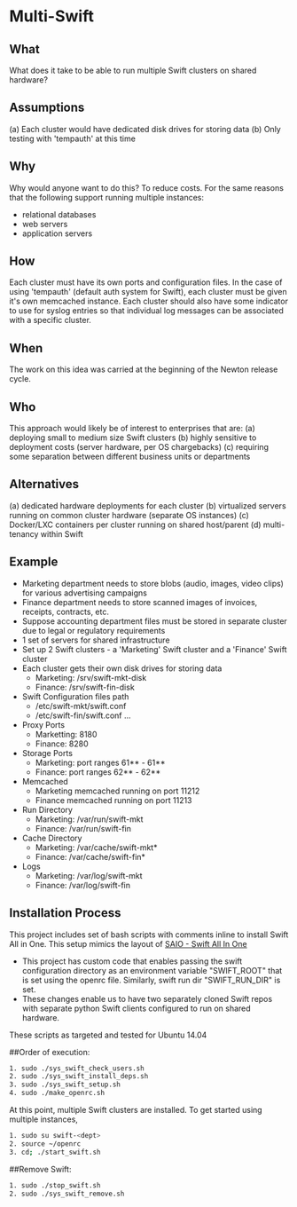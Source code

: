 Multi-Swift
===========

What
----
What does it take to be able to run multiple Swift clusters on shared hardware?

Assumptions
-----------
(a) Each cluster would have dedicated disk drives for storing data
(b) Only testing with 'tempauth' at this time

Why
---
Why would anyone want to do this? To reduce costs. For the same reasons that the
following support running multiple instances:
- relational databases
- web servers
- application servers

How
---
Each cluster must have its own ports and configuration files. In the case of using
'tempauth' (default auth system for Swift), each cluster must be given it's own
memcached instance. Each cluster should also have some indicator to use for syslog
entries so that individual log messages can be associated with a specific cluster.

When
----
The work on this idea was carried at the beginning of the Newton release cycle.

Who
---
This approach would likely be of interest to enterprises that are:
(a) deploying small to medium size Swift clusters
(b) highly sensitive to deployment costs (server hardware, per OS chargebacks)
(c) requiring some separation between different business units or departments

Alternatives
------------
(a) dedicated hardware deployments for each cluster
(b) virtualized servers running on common cluster hardware (separate OS instances)
(c) Docker/LXC containers per cluster running on shared host/parent
(d) multi-tenancy within Swift

Example
-------
- Marketing department needs to store blobs (audio, images, video clips) for various
advertising campaigns
- Finance department needs to store scanned images of invoices, receipts,
contracts, etc.
- Suppose accounting department files must be stored in separate cluster due to
legal or regulatory requirements
- 1 set of servers for shared infrastructure
- Set up 2 Swift clusters - a 'Marketing' Swift cluster and a 'Finance' Swift
cluster
- Each cluster gets their own disk drives for storing data
    - Marketing: /srv/swift-mkt-disk
    - Finance: /srv/swift-fin-disk
- Swift Configuration files path
    - /etc/swift-mkt/swift.conf
    - /etc/swift-fin/swift.conf
    ...
- Proxy Ports
    - Marketting: 8180
    - Finance: 8280
- Storage Ports
    - Marketing: port ranges 61** - 61**
    - Finance: port ranges 62** - 62**
- Memcached
    - Marketing memcached running on port 11212
    - Finance memcached running on port 11213
- Run Directory
    - Marketing: /var/run/swift-mkt
    - Finance: /var/run/swift-fin
- Cache Directory
    - Marketing: /var/cache/swift-mkt*
    - Finance: /var/cache/swift-fin*
- Logs
    - Marketing: /var/log/swift-mkt
    - Finance: /var/log/swift-fin

Installation Process
-------------------
This project includes set of bash scripts with comments inline to install Swift All in One. This setup mimics the layout of [SAIO - Swift All In One](http://docs.openstack.org/developer/swift/development_saio.html)

- This project has custom code that enables passing the swift configuration directory as an environment variable "SWIFT_ROOT" that is set using the openrc file. Similarly, swift run dir "SWIFT_RUN_DIR" is set.
- These changes enable us to have two separately cloned Swift repos with separate python Swift clients configured to run on shared hardware.

These scripts as targeted and tested for Ubuntu 14.04

##Order of execution:

```bash
1. sudo ./sys_swift_check_users.sh
2. sudo ./sys_swift_install_deps.sh
3. sudo ./sys_swift_setup.sh
4. sudo ./make_openrc.sh
```

At this point, multiple Swift clusters are installed. To get started using multiple instances,

```bash
1. sudo su swift-<dept>
2. source ~/openrc
3. cd; ./start_swift.sh
```

##Remove Swift:

```bash
1. sudo ./stop_swift.sh
2. sudo ./sys_swift_remove.sh
```
